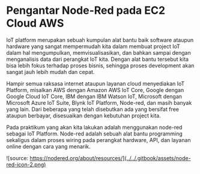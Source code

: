 # Pengantar Node-Red pada EC2 Cloud AWS

IoT platform merupakan sebuah kumpulan alat bantu baik software ataupun hardware yang sangat mempermudah kita dalam membuat project IoT dalam hal mengumpulkan, memvisualisasikan, dan bahkan sampai dengan menganalisis data dari perangkat IoT kita. Dengan alat bantu tersebut kita bisa lebih fokus terhadap proses bisnis, sehingga proses development akan sangat jauh lebih mudah dan cepat.

Hampir semua raksasa internet ataupun layanan cloud menyediakan IoT Platform, misalkan AWS dengan Amazon AWS IoT Core, Google dengan Google Cloud IoT Core, IBM dengan IBM Watson IoT, Microsoft dengan Microsoft Azure IoT Suite, Blynk IoT Platform, Node-red, dan masih banyak yang lain. Dari beberapa yang telah disebutkan ada yang bersifat free ataupun berbayar, disesuaikan dengan kebutuhan project kita.

Pada praktikum yang akan kita lakukan adalah menggunakan node-red sebagai IoT Platform. Node-red adalah sebuah alat bantu programming sekaligus dalam proses wiring pada perangkat hardware, API, dan layanan online dengan cara yang menarik.

![source: https://nodered.org/about/resources/](../../.gitbook/assets/node-red-icon-2.png)

 

